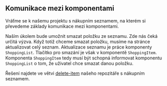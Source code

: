 ## Komunikace mezi komponentami

Vráťme se k našemu projektu s nákupním seznamem, na kterém si převedeme základy komunikace mezi komponentami.

Naším úkolem bude umožnit smazat položku ze seznamu. Zde nás čeká určitá výzva. Když totiž chceme smazat položku, musíme na stránce aktualizovat celý seznam. Aktualizace seznamu je práce komponenty `ShoppingList`. Tlačítko pro smazání je však v komponentě `ShoppingItem`. Komponenta `ShoppingItem` tedy musí být schopná informovat komponentu `ShoppingList` o tom, že uživatel chce smazat danou položku.

Řešení najdete ve větvi [delete-item](https://github.com/Czechitas-podklady-WEB/prvni-komponenta/tree/delete-item) našeho repozitáře s nákupním seznamem.
